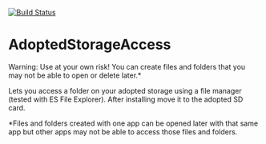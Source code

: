 [![Build Status](https://travis-ci.org/h4mu/AdoptedStorageAccess.svg?branch=master)](https://travis-ci.org/h4mu/AdoptedStorageAccess)
# AdoptedStorageAccess

Warning: Use at your own risk! You can create files and folders that you may not be able to open or delete later.*

Lets you access a folder on your adopted storage using a file manager (tested with ES File Explorer). After installing move it to the adopted SD card. 

*Files and folders created with one app can be opened later with that same app but other apps may not be able to access those files and folders.